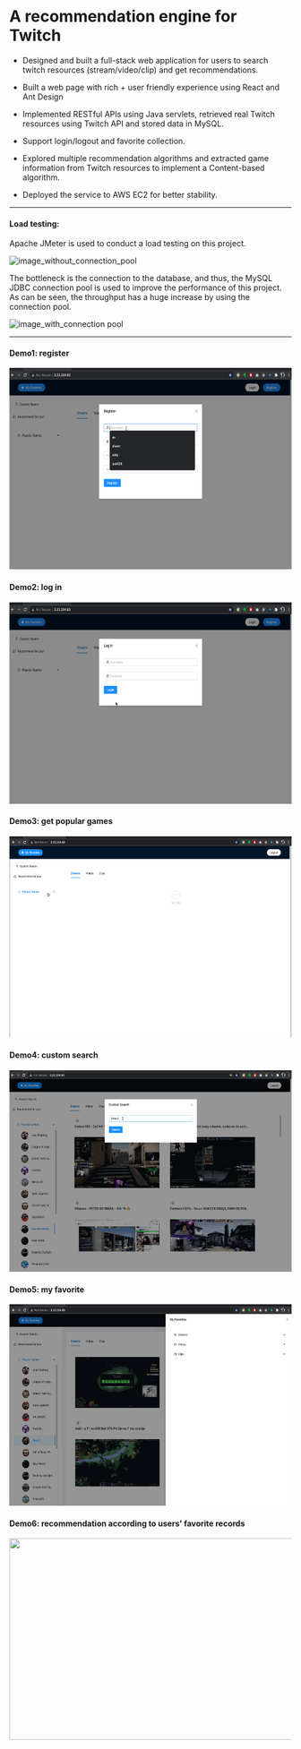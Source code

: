 # A recommendation engine for Twitch

* Designed and built a full-stack web application for users to search twitch resources (stream/video/clip) and get recommendations. 

* Built a web page with rich + user friendly experience using React and Ant Design

* Implemented RESTful APIs using Java servlets, retrieved real Twitch resources using Twitch API and stored data in MySQL.

* Support login/logout and favorite collection.

* Explored multiple recommendation algorithms and extracted game information from Twitch resources to implement a Content-based algorithm.

* Deployed the service to AWS EC2 for better stability.

--- 
#### Load testing:

Apache JMeter is used to conduct a load testing on this project.

![image_without_connection_pool](https://cdn.jsdelivr.net/gh/lichever/pictureBedForNormalUse@main/uPic/image-20210708004453595_2021_07_08_17_29_19.png  "result with no connection pool")



The bottleneck is the connection to the database, and thus, the MySQL JDBC connection pool is used to improve the performance of this project. As can be seen, the throughput has a huge increase by using the connection pool.

![image_with_connection pool](https://cdn.jsdelivr.net/gh/lichever/pictureBedForNormalUse@main/uPic/image-20210708141911048_2021_07_08_14_19_13.png "result with connection pool")

--- 
#### Demo1: register
<img src="https://github.com/lichever/pictureBedForNormalUse/blob/main/gif/demo1_register.gif" width=650 height=360 />

#### Demo2: log in
<img src="https://github.com/lichever/pictureBedForNormalUse/blob/main/gif/demo2_login_popular.gif" width=650 height=360 />

#### Demo3: get popular games
<img src="https://github.com/lichever/pictureBedForNormalUse/blob/main/gif/demo3_popular.gif" width=650 height=360 />

#### Demo4: custom search
<img src="https://github.com/lichever/pictureBedForNormalUse/blob/main/gif/demo4_search.gif" width=650 height=360 />

#### Demo5: my favorite
<img src="https://github.com/lichever/pictureBedForNormalUse/blob/main/gif/demo5_fav.gif" width=650 height=360 />

#### Demo6: recommendation according to users' favorite records
<img src="https://github.com/lichever/pictureBedForNormalUse/blob/main/gif/demo6_recom.gif" width=650 height=360 />

